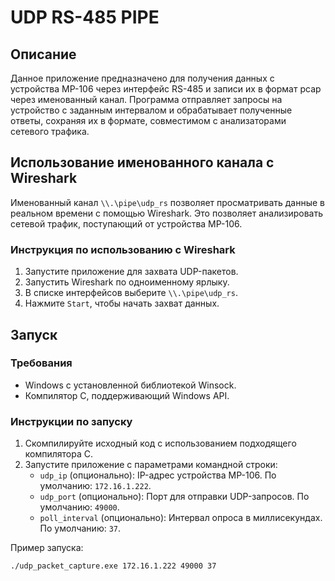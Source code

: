 # UDP RS-485 PIPE

## Описание

Данное приложение предназначено для получения данных с устройства MP-106 через интерфейс RS-485 и записи их в формат pcap через именованный канал. 
Программа отправляет запросы на устройство с заданным интервалом и обрабатывает полученные ответы, 
сохраняя их в формате, совместимом с анализаторами сетевого трафика.

## Использование именованного канала с Wireshark

Именованный канал `\\.\pipe\udp_rs` позволяет просматривать данные в реальном времени с помощью Wireshark. 
Это позволяет анализировать сетевой трафик, поступающий от устройства MP-106.

### Инструкция по использованию с Wireshark

1. Запустите приложение для захвата UDP-пакетов.
2. Запустить Wireshark по одноименному ярлыку.
3. В списке интерфейсов выберите `\\.\pipe\udp_rs`.
4. Нажмите `Start`, чтобы начать захват данных.

## Запуск

### Требования

- Windows с установленной библиотекой Winsock.
- Компилятор C, поддерживающий Windows API.

### Инструкции по запуску

1. Скомпилируйте исходный код с использованием подходящего компилятора C.
2. Запустите приложение с параметрами командной строки:
   - `udp_ip` (опционально): IP-адрес устройства MP-106. По умолчанию: `172.16.1.222`.
   - `udp_port` (опционально): Порт для отправки UDP-запросов. По умолчанию: `49000`.
   - `poll_interval` (опционально): Интервал опроса в миллисекундах. По умолчанию: `37`.

Пример запуска:
```
./udp_packet_capture.exe 172.16.1.222 49000 37
```